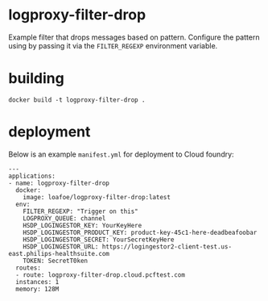 # logproxy-filter-drop
Example filter that drops messages based on pattern. Configure the pattern using by
passing it via the `FILTER_REGEXP` environment variable.

# building
```
docker build -t logproxy-filter-drop .
```
# deployment
Below is an example `manifest.yml` for deployment to Cloud foundry:

```
---
applications:
- name: logproxy-filter-drop
  docker:
    image: loafoe/logproxy-filter-drop:latest
  env:
    FILTER_REGEXP: "Trigger on this"
    LOGPROXY_QUEUE: channel
    HSDP_LOGINGESTOR_KEY: YourKeyHere
    HSDP_LOGINGESTOR_PRODUCT_KEY: product-key-45c1-here-deadbeafoobar
    HSDP_LOGINGESTOR_SECRET: YourSecretKeyHere
    HSDP_LOGINGESTOR_URL: https://logingestor2-client-test.us-east.philips-healthsuite.com
    TOKEN: SecretT0ken
  routes:
  - route: logproxy-filter-drop.cloud.pcftest.com
  instances: 1
  memory: 128M
```

